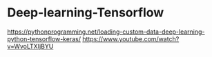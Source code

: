 # Deep-learning-Tensorflow

https://pythonprogramming.net/loading-custom-data-deep-learning-python-tensorflow-keras/
https://www.youtube.com/watch?v=WvoLTXIjBYU
